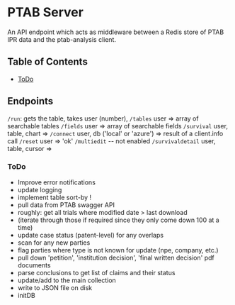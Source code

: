 # PTAB Server

An API endpoint which acts as middleware between a Redis store of PTAB IPR data and the ptab-analysis client.

## Table of Contents

- [ToDo](#todo)

## Endpoints

`/run`: gets the table, takes user (number), 
`/tables` user => array of searchable tables
`/fields` user => array of searchable fields
`/survival` user, table, chart =>
`/connect` user, db ('local' or 'azure') => result of a client.info call
`/reset` user => 'ok'
`/multiedit` -- not enabled
`/survivaldetail` user, table, cursor => 

### ToDo

- Improve error notifications
- update logging
- implement table sort-by !
- pull data from PTAB swagger API
 - roughly: get all trials where modified date > last download
 - (iterate through those if required since they only come down 100 at a time)
 - update case status (patent-level) for any overlaps
 - scan for any new parties
 - flag parties where type is not known for update (npe, company, etc.)
 - pull down 'petition', 'institution decision', 'final written decision' pdf documents
 - parse conclusions to get list of claims and their status
 - update/add to the main collection
 - write to JSON file on disk
 - initDB